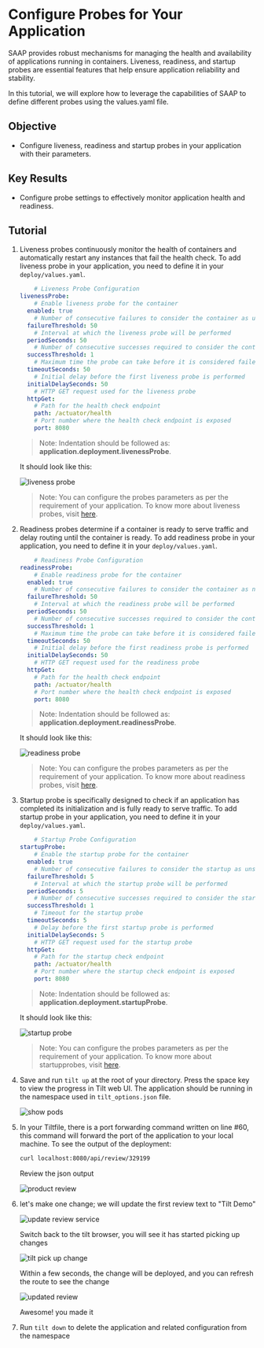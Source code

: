 # Configure Probes for Your Application

SAAP provides robust mechanisms for managing the health and availability of applications running in containers. Liveness, readiness, and startup probes are essential features that help ensure application reliability and stability.

In this tutorial, we will explore how to leverage the capabilities of SAAP to define different probes using the values.yaml file.

## Objective

- Configure liveness, readiness and startup probes in your application with their parameters.

## Key Results

- Configure probe settings to effectively monitor application health and readiness.

## Tutorial

1. Liveness probes continuously monitor the health of containers and automatically restart any instances that fail the health check. To add liveness probe in your application, you need to define it in your `deploy/values.yaml`.

    ```yaml
        # Liveness Probe Configuration
    livenessProbe:
        # Enable liveness probe for the container
      enabled: true
        # Number of consecutive failures to consider the container as unhealthy
      failureThreshold: 50
        # Interval at which the liveness probe will be performed
      periodSeconds: 50
        # Number of consecutive successes required to consider the container as healthy again
      successThreshold: 1
        # Maximum time the probe can take before it is considered failed
      timeoutSeconds: 50
        # Initial delay before the first liveness probe is performed
      initialDelaySeconds: 50
        # HTTP GET request used for the liveness probe
      httpGet:
        # Path for the health check endpoint
        path: /actuator/health
        # Port number where the health check endpoint is exposed
        port: 8080
    ```

    > Note: Indentation should be followed as: **application.deployment.livenessProbe**.

    It should look like this:

    ![liveness probe](images/liveness-probe.png)

    > Note: You can configure the probes parameters as per the requirement of your application. To know more about liveness probes, visit [here](https://kubernetes.io/docs/tasks/configure-pod-container/configure-liveness-readiness-startup-probes/).

1. Readiness probes determine if a container is ready to serve traffic and delay routing until the container is ready. To add readiness probe in your application, you need to define it in your `deploy/values.yaml`.

    ```yaml
        # Readiness Probe Configuration
    readinessProbe:
        # Enable readiness probe for the container
      enabled: true
        # Number of consecutive failures to consider the container as not ready
      failureThreshold: 50
        # Interval at which the readiness probe will be performed
      periodSeconds: 50
        # Number of consecutive successes required to consider the container as ready
      successThreshold: 1
        # Maximum time the probe can take before it is considered failed
      timeoutSeconds: 50
        # Initial delay before the first readiness probe is performed
      initialDelaySeconds: 50
        # HTTP GET request used for the readiness probe
      httpGet:
        # Path for the health check endpoint
        path: /actuator/health
        # Port number where the health check endpoint is exposed
        port: 8080
    ```

    > Note: Indentation should be followed as: **application.deployment.readinessProbe**.

    It should look like this:

    ![readiness probe](images/readiness-probe.png)

    > Note: You can configure the probes parameters as per the requirement of your application. To know more about readiness probes, visit [here](https://kubernetes.io/docs/tasks/configure-pod-container/configure-liveness-readiness-startup-probes/).

1. Startup probe is specifically designed to check if an application has completed its initialization and is fully ready to serve traffic. To add startup probe in your application, you need to define it in your `deploy/values.yaml`.

    ```yaml
        # Startup Probe Configuration
    startupProbe:
        # Enable the startup probe for the container
      enabled: true
        # Number of consecutive failures to consider the startup as unsuccessful
      failureThreshold: 5
        # Interval at which the startup probe will be performed
      periodSeconds: 5
        # Number of consecutive successes required to consider the startup as successful
      successThreshold: 1
        # Timeout for the startup probe
      timeoutSeconds: 5
        # Delay before the first startup probe is performed
      initialDelaySeconds: 5
        # HTTP GET request used for the startup probe
      httpGet:
        # Path for the startup check endpoint
        path: /actuator/health
        # Port number where the startup check endpoint is exposed
        port: 8080
    ```

    > Note: Indentation should be followed as: **application.deployment.startupProbe**.

    It should look like this:

    ![startup probe](images/startup-probe.png)

    > Note: You can configure the probes parameters as per the requirement of your application. To know more about startupprobes, visit [here](https://kubernetes.io/docs/tasks/configure-pod-container/configure-liveness-readiness-startup-probes/).

1. Save and run `tilt up` at the root of your directory. Press the space key to view the progress in Tilt web UI. The application should be running in the namespace used in `tilt_options.json` file.

    ![show pods](images/show-pods.png)

1. In your Tiltfile, there is a port forwarding command written on line #60, this command will forward the port of the application to your local machine. To see the output of the deployment:

    ```sh
    curl localhost:8080/api/review/329199
    ```

    Review the json output

    ![product review](images/product-review-json-b4-change.png)

3. let's make one change; we will update the first review text to "Tilt Demo"

    ![update review service](images/review-service-to-update.png)

    Switch back to the tilt browser, you will see it has started picking up changes

    ![tilt pick up change](images/tilt-picking-up-change.png)

    Within a few seconds, the change will be deployed, and you can refresh the route to see the change

    ![updated review](images/product-review-json-after-change.png)

    Awesome! you made it

4. Run `tilt down` to delete the application and related configuration from the namespace
